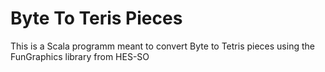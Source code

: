 # Byte To Teris Pieces
This is a Scala programm meant to convert Byte to Tetris pieces using the FunGraphics library from HES-SO
